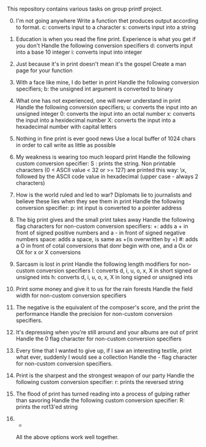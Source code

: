 This repository contains various tasks on group printf project.

0. I'm not going anywhere
	Write a function thet produces output according to format.
	c: converts input to a character
	s: converts input into a string

1. Education is when you read the fine print. Experience is what you get if you don't
	Handle the following conversion specifiers
	d: converts input into a base 10 integer
	i: converts input into integer

2. Just because it's in print doesn't mean it's the gospel
	Create a man page for your function

3. With a face like mine, I do better in print
	Handle the following conversion specifiers;
	b: the unsigned int argument is converted to binary

4. What one has not experienced, one will never understand in print
	Handle the following conversion specifiers;
	u: converts the input into an unsigned integer
	0: converts the input into an octal number
	x: converts the input into a hexidecimal number
	X: converts the input into a hexadecimal number with capital letters

5. Nothing in fine print is ever good news
	Use a local buffer of 1024 chars in order to call write as little as possible

7. My weakness is wearing too much leopard print
	Handle the following custom conversion specifier:
	S : prints the string.
	Non printable characters (0 < ASCII value < 32 or >= 127) are printed 
	this way: \x, followed by the ASCII code value in hexadecimal (upper 
	case - always 2 characters)

6. How is the world ruled and led to war? Diplomats lie to journalists and believe these lies when they see them in print
	Handle the following conversion specifier: 
	p: int input is converted to a pointer address

8. The big print gives and the small print takes away
	Handle the following flag characters for non-custom conversion 
	specifiers:
	+: adds a + in front of signed positive numbers and a - in front of 
	signed negative numbers
	space: adds a space, is same as +(is overwritten by +)
	#: adds a O in front of cotal conversions that donr begin with one, 
	and a Ox or OX for x or X conversions

9. Sarcasm is lost in print
	Handle the following length modifiers for non-custom conversion specifiers
	l: converts d, i, u, o, x, X in short signed or unsigned ints
	h: converts d, i, u, o, x, X in long signed or unsigned ints

10. Print some money and give it to us for the rain forests
	Handle the field width for non-custom conversion specifiers

11. The negative is the equivalent of the composer's score, and the print the performance
	Handle the precision for non-custom conversion specifiers.

12. It's depressing when you're still around and your albums are out of print
	Handle the 0 flag character for non-custom conversion specifiers

13. Every time that I wanted to give up, if I saw an interesting textile, print what ever, suddenly I would see a collection
	Handle the - flag character for non-custom conversion specifiers.

14. Print is the sharpest and the strongest weapon of our party
	Handle the following custom conversion specifier:
	r: prints the reversed string

15. The flood of print has turned reading into a process of gulping rather than savoring
	Handle the following custom conversion specifier:
	R: prints the rot13'ed string

16. *
	All the above options work well together.
